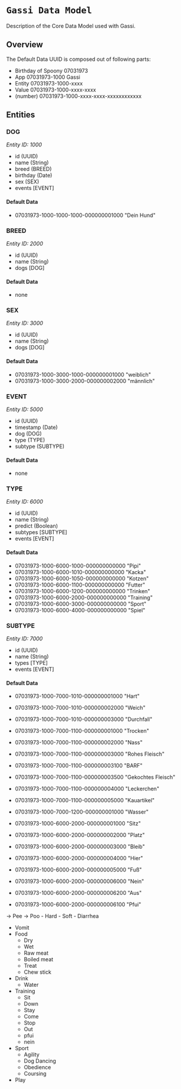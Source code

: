 # ``Gassi Data Model``

Description of the Core Data Model used with Gassi.

## Overview

The Default Data UUID is composed out of following parts:
- Birthday of Spoony    07031973
- App                   07031973-1000   Gassi
- Entity                07031973-1000-xxxx
- Value                 07031973-1000-xxxx-xxxx
- (number)              07031973-1000-xxxx-xxxx-xxxxxxxxxxxx

## Entities

### DOG
*Entity ID: 1000*

- id            (UUID)
- name          (String)
- breed         (BREED)
- birthday      (Date)
- sex           (SEX)
- events        [EVENT]

#### Default Data
- 07031973-1000-1000-1000-000000001000  "Dein Hund"


### BREED
*Entity ID: 2000*

- id            (UUID)
- name          (String)
- dogs          [DOG]

#### Default Data
- none

### SEX
*Entity ID: 3000*

- id            (UUID)
- name          (String)
- dogs          [DOG]

#### Default Data
- 07031973-1000-3000-1000-000000001000  "weiblich"
- 07031973-1000-3000-2000-000000002000  "männlich"


### EVENT
*Entity ID: 5000*

- id            (UUID)
- timestamp     (Date)
- dog           (DOG)
- type          (TYPE)
- subtype       (SUBTYPE)

#### Default Data
- none

### TYPE
*Entity ID: 6000*

- id            (UUID)
- name          (String)
- predict       (Boolean)
- subtypes      [SUBTYPE]
- events        [EVENT]

#### Default Data
- 07031973-1000-6000-1000-000000000000  "Pipi"
- 07031973-1000-6000-1010-000000000000  "Kacka"
- 07031973-1000-6000-1050-000000000000  "Kotzen"
- 07031973-1000-6000-1100-000000000000  "Futter"
- 07031973-1000-6000-1200-000000000000  "Trinken"
- 07031973-1000-6000-2000-000000000000  "Training"
- 07031973-1000-6000-3000-000000000000  "Sport"
- 07031973-1000-6000-4000-000000000000  "Spiel"


### SUBTYPE
*Entity ID: 7000*

- id            (UUID)
- name          (String)
- types         [TYPE]
- events        [EVENT]

#### Default Data
- 07031973-1000-7000-1010-000000001000  "Hart"
- 07031973-1000-7000-1010-000000002000  "Weich"
- 07031973-1000-7000-1010-000000003000  "Durchfall"

- 07031973-1000-7000-1100-000000001000  "Trocken"
- 07031973-1000-7000-1100-000000002000  "Nass"
- 07031973-1000-7000-1100-000000003000  "Rohes Fleisch"
- 07031973-1000-7000-1100-000000003100  "BARF"
- 07031973-1000-7000-1100-000000003500  "Gekochtes Fleisch"
- 07031973-1000-7000-1100-000000004000  "Leckerchen"
- 07031973-1000-7000-1100-000000005000  "Kauartikel"

- 07031973-1000-7000-1200-000000001000  "Wasser"

- 07031973-1000-6000-2000-000000001000  "Sitz"
- 07031973-1000-6000-2000-000000002000  "Platz"
- 07031973-1000-6000-2000-000000003000  "Bleib"
- 07031973-1000-6000-2000-000000004000  "Hier"
- 07031973-1000-6000-2000-000000005000  "Fuß"
- 07031973-1000-6000-2000-000000006000  "Nein"
- 07031973-1000-6000-2000-000000006200  "Aus"
- 07031973-1000-6000-2000-000000006100  "Pfui"


-> Pee
-> Poo
    - Hard
    - Soft
    - Diarrhea

- Vomit
- Food
    - Dry
    - Wet
    - Raw meat
    - Boiled meat
    - Treat
    - Chew stick
- Drink
    - Water
- Training
    - Sit
    - Down
    - Stay
    - Come
    - Stop
    - Out
    - pfui
    - nein
- Sport
    - Agility
    - Dog Dancing
    - Obedience
    - Coursing
- Play


